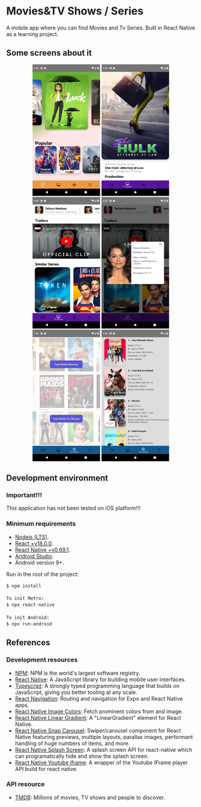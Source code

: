 # Movies&TV Shows / Series

A mobile app where you can find Movies and Tv Series. Built in React Native as a learning project.

## Some screens about it

<p align="center">
  <img style="width: 180px; height: 350px" src="./src/assets/readme/readme-1.png"/>
  <img style="width: 180px; height: 350px" src="./src/assets/readme/readme-3.png"/>
  <img style="width: 180px; height: 350px" src="./src/assets/readme/readme-4.png"/>
  <img style="width: 180px; height: 350px" src="./src/assets/readme/readme-5.png"/>
  <img style="width: 180px; height: 350px" src="./src/assets/readme/readme-6.png"/>
  <img style="width: 180px; height: 350px" src="./src/assets/readme/readme-7.png"/>
</p>


## Development environment

### Important!!!
This application has not been tested on iOS platform!!!

### Minimum requirements

- [Nodejs (LTS)](https://nodejs.org/es/).
- [React +v18.0.0](https://es.reactjs.org/).
- [React Native +v0.69.1](https://reactnative.dev/).
- [Android Studio](https://developer.android.com/studio).
- Android version 9+.

Run in the root of the project:

```sh
$ npm install

To init Metro:
$ npx react-native

To init Android:
$ npx run-android
```

## References

### Development resources

- [NPM](https://docs.npmjs.com/): NPM is the world's largest software registry.
- [React Native](https://reactnative.dev/): A JavaScript library for building mobile user interfaces.
- [Typescript](https://www.typescriptlang.org/): A strongly typed programming language that builds on JavaScript, giving you better tooling at any scale.
- [React Navigation](https://reactnavigation.org/): Routing and navigation for Expo and React Native apps.
- [React Native Image Colors](https://www.npmjs.com/package/react-native-image-colors): Fetch prominent colors from and image.
- [React Native Linear Gradient](https://www.npmjs.com/package/react-native-linear-gradient): A "LinearGradient" element for React Native.
- [React Native Snap Carousel](https://github.com/meliorence/react-native-snap-carousel): Swiper/carousel component for React Native featuring previews, multiple layouts, parallax images, performant handling of huge numbers of items, and more.
- [React Native Splash Screen](https://www.npmjs.com/package/react-native-splash-screen): A splash screen API for react-native which can programatically hide and show the splash screen.
- [React Native Youtube iframe](https://www.npmjs.com/package/react-native-youtube-iframe): A wrapper of the Youtube IFrame player API build for react native.

### API resource

- [TMDB](https://www.themoviedb.org/): Millions of movies, TV shows and people to discover.